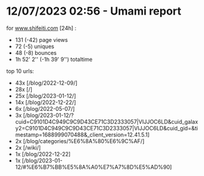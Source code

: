 # 12/07/2023 02:56 - Umami report
for www.shifeiti.com [24h] :

 - 131 (-42) page views
 - 72 (-5) uniques
 - 48 (-8) bounces
 - 1h 52' 2'' (-1h 39' 9'') totaltime


top 10 urls:
 - 43x [/blog/2022-12-09/]
 - 28x [/]
 - 25x [/blog/2023-01-12/]
 - 14x [/blog/2022-12-22/]
 - 6x [/blog/2022-05-07/]
 - 3x [/blog/2023-01-12/?cuid=C9101D4C949C9C9D43CE71C3D2333057|VIJJOC6LD&cuid_galaxy2=C9101D4C949C9C9D43CE71C3D2333057|VIJJOC6LD&cuid_gid=&timestamp=1688999070488&_client_version=12.41.5.1]
 - 2x [/blog/categories/%E6%8A%80%E6%9C%AF/]
 - 2x [/wiki/]
 - 1x [/blog/2022-12-22]
 - 1x [/blog/2023-01-12/#%E6%B7%BB%E5%8A%A0%E7%A7%8D%E5%AD%90]



